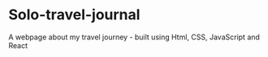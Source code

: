 # Solo-travel-journal
A webpage about my travel journey - built using Html, CSS,  JavaScript and React

